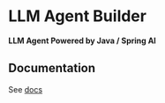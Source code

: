 # LLM Agent Builder

**LLM Agent Powered by Java / Spring AI**

## Documentation

See [docs](https://alexcheng1982.github.io/llm-agent-builder/)

